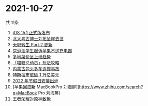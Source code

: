 # 2021-10-27
  共 11条

  <!-- BEGIN -->
  <!-- 最后更新时间:Wed Oct 27 2021 10:11:57 GMT+0000 (Coordinated Universal Time) -->
  1. [iOS 15.1 正式版发布](https://www.zhihu.com/search?q=iOS15.1)
1. [北大考古博士刘拓坠崖去世](https://www.zhihu.com/search?q=刘拓)
1. [无职转生 Part.2 更新](https://www.zhihu.com/search?q=无职转生)
1. [京沪法学生起诉苹果不送充电器](https://www.zhihu.com/search?q=法学生起诉苹果)
1. [多地菜价呈上涨趋势](https://www.zhihu.com/search?q=菜价)
1. [「喵糖总动员」玩法攻略](https://www.zhihu.com/search?q=喵糖)
1. [内蒙古包头多车连撞事故](https://www.zhihu.com/search?q=包头车祸)
1. [特斯拉市值破 1 万亿美元](https://www.zhihu.com/search?q=特斯拉)
1. [2022 年节假日安排出炉](https://www.zhihu.com/search?q=节假日安排)
1. [苹果回应新 MacBookPro 刘海屏](https://www.zhihu.com/search?q=MacBook Pro 刘海屏)
1. [王者荣耀对原神致歉](https://www.zhihu.com/search?q=原神)
  <!-- END -->
  